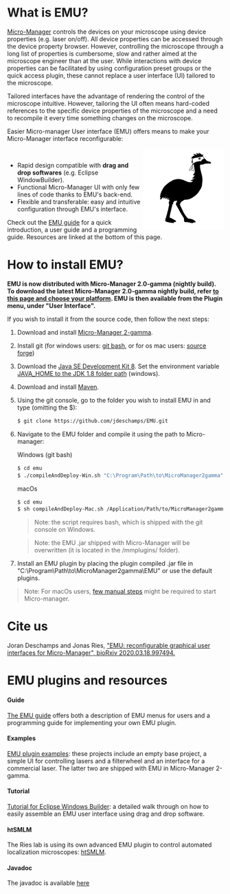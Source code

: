 # What is EMU?

[Micro-Manager](https://micro-manager.org/wiki/Micro-Manager) controls the devices on your microscope using device properties (e.g. laser on/off). All device properties can be accessed through the device property browser. However, controlling the microscope through a long list of properties is cumbersome, slow and rather aimed at the microscope engineer than at the user. While interactions with device properties can be facilitated by using configuration preset groups or the quick access plugin, these cannot replace a user interface (UI) tailored to the microscope. 

Tailored interfaces have the advantage of rendering the control of the microscope intuitive. However, tailoring the UI often means hard-coded references to the specific device properties of the microscope and a need to recompile it every time something changes on the microscope.

Easier Micro-manager User interface (EMU) offers means to make your Micro-Manager interface reconfigurable:

<img align="right" src="img/emu-logo.png">

<br>

- Rapid design compatible with **drag and drop softwares** (e.g. Eclipse WindowBuilder).
- Functional Micro-Manager UI with only few lines of code thanks to EMU's back-end.
- Flexible and transferable: easy and intuitive configuration through EMU's interface.


Check out the [EMU guide]( https://jdeschamps.github.io/EMU-guide ) for a quick introduction, a user guide and a programming guide. Resources are linked at the bottom of this page.

# How to install EMU?

**EMU is now distributed with Micro-Manager 2.0-gamma (nightly build). To download the latest Micro-Manager 2.0-gamma nightly build, refer [to this page and choose your platform](https://micro-manager.org/wiki/Micro-Manager_Nightly_Builds). EMU is then available from the Plugin menu, under "User Interface".** 

If you wish to install it from the source code, then follow the next steps:

1. Download and install [Micro-Manager 2-gamma](https://micro-manager.org/wiki/Download_Micro-Manager_Latest_Release).

2. Install git (for windows users: [git bash](https://gitforwindows.org/), or for os mac users: [source forge](https://sourceforge.net/projects/git-osx-installer/files/))

3. Download the [Java SE Development Kit 8](https://www.oracle.com/technetwork/java/javase/downloads/jdk8-downloads-2133151.html). Set the environment variable [JAVA_HOME to the JDK 1.8 folder path](https://confluence.atlassian.com/doc/setting-the-java_home-variable-in-windows-8895.html) (windows).

4. Download and install [Maven](https://maven.apache.org/install.html).

5. Using the git console, go to the folder you wish to install EMU in and type (omitting the $):

   ```bash
   $ git clone https://github.com/jdeschamps/EMU.git
   ```

6. Navigate to the EMU folder and compile it using the path to Micro-manager:
   
   Windows (git bash)
   ```bash
   $ cd emu
   $ ./compileAndDeploy-Win.sh "C:\Program\Path\to\MicroManager2gamma"
   ```
  
   macOs
   ```bash
   $ cd emu
   $ sh compileAndDeploy-Mac.sh /Application/Path/to/MicroManager2gamma/
   ```

   > Note: the script requires bash, which is shipped with the git console on Windows.
   
   > Note: the EMU .jar shipped with Micro-Manager will be overwritten (it is located in the /mmplugins/ folder).

7. Install an EMU plugin by placing the plugin compiled .jar file in "C:\Program\Path\to\MicroManager2gamma\EMU\" or use the default plugins.

> Note: For macOs users, [few manual steps](https://micro-manager.org/wiki/Micro-Manager_Installation_Notes) might be required to start Micro-manager.

# Cite us
Joran Deschamps and Jonas Ries, ["EMU: reconfigurable graphical user interfaces for Micro-Manager", bioRxiv 2020.03.18.997494.](https://www.biorxiv.org/content/10.1101/2020.03.18.997494v1)

# EMU plugins and resources

#### Guide

[The EMU guide](https://jdeschamps.github.io/EMU-guide/) offers both a description of EMU menus for users and a programming guide for implementing your own EMU plugin.

#### Examples

[EMU plugin examples]( https://github.com/jdeschamps/EMU-guide/tree/master/examples ): these projects include an empty base project, a simple UI for controlling lasers and a filterwheel and an interface for a commercial laser. The latter two are shipped with EMU in Micro-Manager 2-gamma.

#### Tutorial

[Tutorial for Eclipse Windows Builder](  https://github.com/jdeschamps/EMU-guide/tree/master/tutorial ): a detailed walk through on how to easily assemble an EMU user interface using drag and drop software.

#### htSMLM

The Ries lab is using its own advanced EMU plugin to control automated localization microscopes: [htSMLM](https://github.com/jdeschamps/htSMLM). 

#### Javadoc
The javadoc is available [here](https://jdeschamps.github.io/EMU/)
